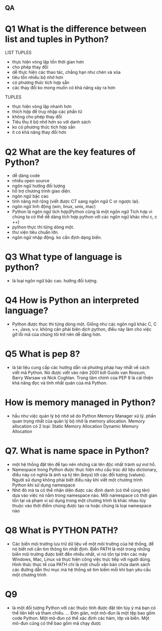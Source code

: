 ## QA
# Q1 What is the difference between list and tuples in Python?
LIST  TUPLES
- thực hiện vòng lặp tốn thời gian hơn
- cho phép thay đổi
- dễ thực hiện các thao tác, chẳng hạn như chèn và xóa
-  tiêu tốn nhiều bộ nhớ hơn
- có phương thức tích hợp sẵn
- các thay đổi ko mong muốn có khả năng xảy ra hơn

TUPLES
- thực hiện vòng lặp nhanh hơn
- thích hợp để truy nhập các phần tử 
- không cho phép thay đổi
- Tiêu thụ ít bộ nhớ hơn so với danh sách
- ko có phương thức tích hợp sẵn
- ít có khả năng thay đổi hơn

# Q2 What are the key features of Python?
- dễ dàng code
- nhiều open source
- ngôn ngữ hướng đối tượng
- hỗ trợ chương trình giao diện.
- ngôn ngữ bậc cao
- tính năng mở rộng (viết được CT sang ngôn ngữ C or ngược lại).
- ngôn ngữ linh động (win, linux, unix, mac)
- Python là ngôn ngữ tích hợp(Python cũng là một ngôn ngữ Tích hợp vì chúng ta có thể dễ dàng tích hợp python với các ngôn ngữ khác như c, c ++)
- python thực thi từng dòng một.
- thư viện tiêu chuẩn lớn.
- ngôn ngữ nhập động. ko cần định dạng biến.

# Q3 What type of language is python?
- là loại ngôn ngữ bậc cao. hướng đối tượng.

# Q4 How is Python an interpreted language?
- Python được thực thi từng dòng một. Giống như các ngôn ngữ khác C, C ++, Java, v.v. không cần phải biên dịch python, điều này làm cho việc gỡ lỗi mã của chúng tôi trở nên dễ dàng hơn. 

# Q5 What is pep 8?
- là tài liệu cung cấp các hướng dẫn và phương pháp hay nhất về cách viết mã Python. Nó được viết vào năm 2001 bởi Guido van Rossum, Barry Warsaw và Nick Coghlan. Trọng tâm chính của PEP 8 là cải thiện khả năng đọc và tính nhất quán của mã Python.

# How is memory managed in Python?
- hầu như việc quản lý bộ nhớ sẽ do Python Memory Manager xử lý.
phần quan trọng nhất của quản lý bộ nhớ là memory allocation. Memory allocation có 2 loại:
Static Memory Allocation
Dynamic Memory Allocation

# Q7. What is name space in Python?
- một hệ thống đặt tên để tạo nên những cái tên độc nhất tránh sự mơ hồ.
- Namespace trong Python được thực hiện như cấu trúc dữ liệu dictionary, điều này có nghĩa là ánh xạ từ tên (keys) tới các đối tượng (values). Người sử dụng không phải biết điều này khi viết một chương trình Python khi sử dụng namespace
- Nhờ đó mà ta có thể nhận diện được các định danh (có thể cùng tên) dựa vào việc nó nằm trong namespace nào. Mỗi namespace có thời gian tồn tại và phạm vi sử dụng trong một chương trình là khác nhau tùy thuộc vào thời điểm chúng được tạo ra hoặc chúng là loại namespace nào

# Q8 What is PYTHON PATH?
- Các biến môi trường lưu trữ dữ liệu về một môi trường của hệ thống, để nó biết nơi cần tìm thông tin nhất định. Biến PATH là một trong những biến môi trường được biết đến nhiều nhất, vì nó tồn tại trên các máy Windows, Mac, Linux và thực hiện công việc trực tiếp với người dùng. Hình thức thực tế của PATH chỉ là một chuỗi văn bản chứa danh sách các đường dẫn thư mục mà hệ thống sẽ tìm kiếm mỗi khi bạn yêu cầu một chương trình
# Q9 
- là một đối tượng Python với các thuộc tính được đặt tên tùy ý mà bạn có thể liên kết và tham chiếu. ... Đơn giản, một mô-đun là một tệp bao gồm code Python. Một mô-đun có thể xác định các hàm, lớp và biến. Một mô-đun cũng có thể bao gồm mã chạy được